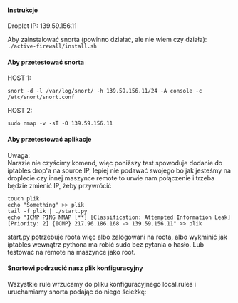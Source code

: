 #### Instrukcje

Droplet IP: 139.59.156.11

Aby zainstalować snorta (powinno działać, ale nie wiem czy działa):  
```./active-firewall/install.sh```

#### Aby przetestować snorta  

HOST 1:
```
snort -d -l /var/log/snort/ -h 139.59.156.11/24 -A console -c /etc/snort/snort.conf
```

HOST 2:
```
sudo nmap -v -sT -O 139.59.156.11
```

#### Aby przetestować aplikacje
Uwaga:  
Narazie nie czyścimy komend, więc poniższy test spowoduje dodanie do iptables drop'a na source IP, lepiej nie podawać swojego bo jak jesteśmy na droplecie
czy innej maszynce remote to urwie nam połączenie i trzeba będzie zmienić IP, żeby przywrócić
```
touch plik
echo "Something" >> plik
tail -f plik | ./start.py
echo "ICMP PING NMAP [**] [Classification: Attempted Information Leak] [Priority: 2] {ICMP} 217.96.186.168 -> 139.59.156.11" >> plik
```

start.py potrzebuje roota więc albo zalogowani na roota, albo wykminić jak iptables wewnątrz pythona ma
robić sudo bez pytania o hasło. Lub testować na remote na maszynce jako root.

#### Snortowi podrzucić nasz plik konfiguracyjny

Wszystkie rule wrzucamy do pliku konfiguracyjnego local.rules i uruchamiamy snorta podając do niego ścieżkę:



